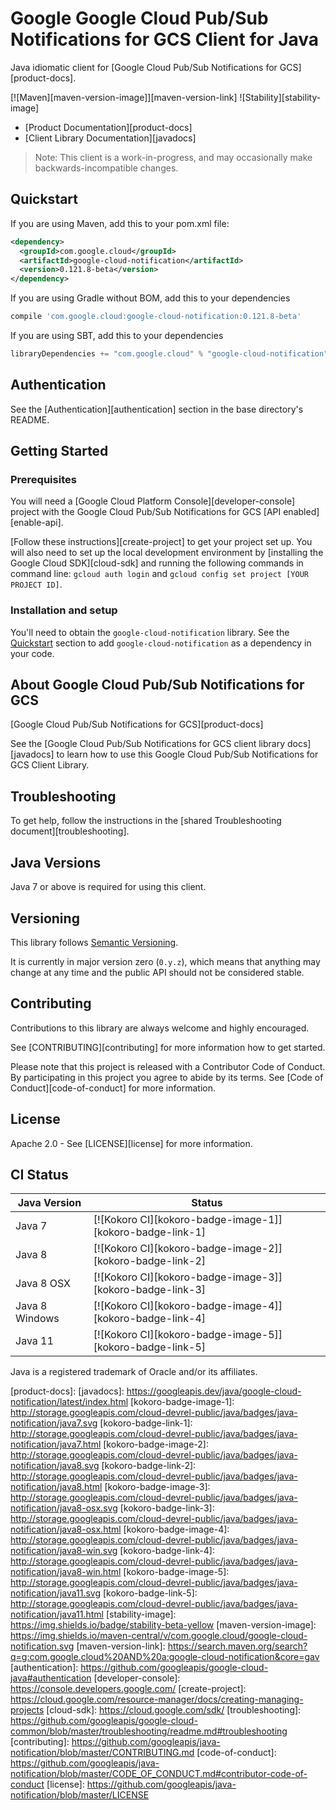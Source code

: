 # Google Google Cloud Pub/Sub Notifications for GCS Client for Java

Java idiomatic client for [Google Cloud Pub/Sub Notifications for GCS][product-docs].

[![Maven][maven-version-image]][maven-version-link]
![Stability][stability-image]

- [Product Documentation][product-docs]
- [Client Library Documentation][javadocs]


> Note: This client is a work-in-progress, and may occasionally
> make backwards-incompatible changes.



## Quickstart


If you are using Maven, add this to your pom.xml file:

```xml
<dependency>
  <groupId>com.google.cloud</groupId>
  <artifactId>google-cloud-notification</artifactId>
  <version>0.121.8-beta</version>
</dependency>
```

If you are using Gradle without BOM, add this to your dependencies
```Groovy
compile 'com.google.cloud:google-cloud-notification:0.121.8-beta'
```

If you are using SBT, add this to your dependencies
```Scala
libraryDependencies += "com.google.cloud" % "google-cloud-notification" % "0.121.8-beta"
```

## Authentication

See the [Authentication][authentication] section in the base directory's README.

## Getting Started

### Prerequisites

You will need a [Google Cloud Platform Console][developer-console] project with the Google Cloud Pub/Sub Notifications for GCS [API enabled][enable-api].

[Follow these instructions][create-project] to get your project set up. You will also need to set up the local development environment by
[installing the Google Cloud SDK][cloud-sdk] and running the following commands in command line:
`gcloud auth login` and `gcloud config set project [YOUR PROJECT ID]`.

### Installation and setup

You'll need to obtain the `google-cloud-notification` library.  See the [Quickstart](#quickstart) section
to add `google-cloud-notification` as a dependency in your code.

## About Google Cloud Pub/Sub Notifications for GCS


[Google Cloud Pub/Sub Notifications for GCS][product-docs] 

See the [Google Cloud Pub/Sub Notifications for GCS client library docs][javadocs] to learn how to
use this Google Cloud Pub/Sub Notifications for GCS Client Library.






## Troubleshooting

To get help, follow the instructions in the [shared Troubleshooting document][troubleshooting].

## Java Versions

Java 7 or above is required for using this client.

## Versioning


This library follows [Semantic Versioning](http://semver.org/).


It is currently in major version zero (``0.y.z``), which means that anything may change at any time
and the public API should not be considered stable.

## Contributing


Contributions to this library are always welcome and highly encouraged.

See [CONTRIBUTING][contributing] for more information how to get started.

Please note that this project is released with a Contributor Code of Conduct. By participating in
this project you agree to abide by its terms. See [Code of Conduct][code-of-conduct] for more
information.

## License

Apache 2.0 - See [LICENSE][license] for more information.

## CI Status

Java Version | Status
------------ | ------
Java 7 | [![Kokoro CI][kokoro-badge-image-1]][kokoro-badge-link-1]
Java 8 | [![Kokoro CI][kokoro-badge-image-2]][kokoro-badge-link-2]
Java 8 OSX | [![Kokoro CI][kokoro-badge-image-3]][kokoro-badge-link-3]
Java 8 Windows | [![Kokoro CI][kokoro-badge-image-4]][kokoro-badge-link-4]
Java 11 | [![Kokoro CI][kokoro-badge-image-5]][kokoro-badge-link-5]

Java is a registered trademark of Oracle and/or its affiliates.

[product-docs]: 
[javadocs]: https://googleapis.dev/java/google-cloud-notification/latest/index.html
[kokoro-badge-image-1]: http://storage.googleapis.com/cloud-devrel-public/java/badges/java-notification/java7.svg
[kokoro-badge-link-1]: http://storage.googleapis.com/cloud-devrel-public/java/badges/java-notification/java7.html
[kokoro-badge-image-2]: http://storage.googleapis.com/cloud-devrel-public/java/badges/java-notification/java8.svg
[kokoro-badge-link-2]: http://storage.googleapis.com/cloud-devrel-public/java/badges/java-notification/java8.html
[kokoro-badge-image-3]: http://storage.googleapis.com/cloud-devrel-public/java/badges/java-notification/java8-osx.svg
[kokoro-badge-link-3]: http://storage.googleapis.com/cloud-devrel-public/java/badges/java-notification/java8-osx.html
[kokoro-badge-image-4]: http://storage.googleapis.com/cloud-devrel-public/java/badges/java-notification/java8-win.svg
[kokoro-badge-link-4]: http://storage.googleapis.com/cloud-devrel-public/java/badges/java-notification/java8-win.html
[kokoro-badge-image-5]: http://storage.googleapis.com/cloud-devrel-public/java/badges/java-notification/java11.svg
[kokoro-badge-link-5]: http://storage.googleapis.com/cloud-devrel-public/java/badges/java-notification/java11.html
[stability-image]: https://img.shields.io/badge/stability-beta-yellow
[maven-version-image]: https://img.shields.io/maven-central/v/com.google.cloud/google-cloud-notification.svg
[maven-version-link]: https://search.maven.org/search?q=g:com.google.cloud%20AND%20a:google-cloud-notification&core=gav
[authentication]: https://github.com/googleapis/google-cloud-java#authentication
[developer-console]: https://console.developers.google.com/
[create-project]: https://cloud.google.com/resource-manager/docs/creating-managing-projects
[cloud-sdk]: https://cloud.google.com/sdk/
[troubleshooting]: https://github.com/googleapis/google-cloud-common/blob/master/troubleshooting/readme.md#troubleshooting
[contributing]: https://github.com/googleapis/java-notification/blob/master/CONTRIBUTING.md
[code-of-conduct]: https://github.com/googleapis/java-notification/blob/master/CODE_OF_CONDUCT.md#contributor-code-of-conduct
[license]: https://github.com/googleapis/java-notification/blob/master/LICENSE


[libraries-bom]: https://github.com/GoogleCloudPlatform/cloud-opensource-java/wiki/The-Google-Cloud-Platform-Libraries-BOM
[shell_img]: https://gstatic.com/cloudssh/images/open-btn.png
